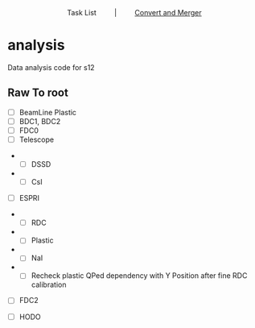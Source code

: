 <div align="center">
Task List
&emsp;&emsp; | &emsp;&emsp;
<a href="https://github.com/Pengjie-Li/analysis/blob/master/converter_merger_code_design.md"> Convert and Merger </a>
</div>


# analysis
Data analysis code for s12
## Raw To root
- [ ] BeamLine Plastic
- [ ] BDC1, BDC2
- [ ] FDC0
- [ ] Telescope
- - [ ] DSSD
- - [ ] CsI
- [ ] ESPRI
- - [ ] RDC
- - [ ] Plastic
- - [ ] NaI
- - [ ] Recheck plastic QPed dependency with Y Position after fine RDC calibration 
- [ ] FDC2
- [ ] HODO

